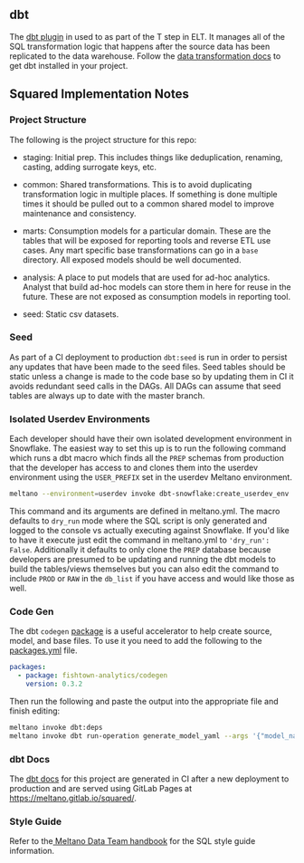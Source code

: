 ## dbt

The [dbt plugin](https://github.com/dbt-labs/dbt-core) in used to as part of the T step in ELT.
It manages all of the SQL transformation logic that happens after the source data has been replicated to the data warehouse.
Follow the [data transformation docs](https://docs.meltano.com/guide/transformation) to get dbt installed in your project.

## Squared Implementation Notes

### Project Structure

The following is the project structure for this repo:

- staging: Initial prep.
This includes things like deduplication, renaming, casting, adding surrogate keys, etc.

- common: Shared transformations.
This is to avoid duplicating transformation logic in multiple places.
If something is done multiple times it should be pulled out to a common shared model to improve maintenance and consistency.

- marts: Consumption models for a particular domain.
These are the tables that will be exposed for reporting tools and reverse ETL use cases.
Any mart specific base transformations can go in a `base` directory.
All exposed models should be well documented.

- analysis: A place to put models that are used for ad-hoc analytics.
Analyst that build ad-hoc models can store them in here for reuse in the future.
These are not exposed as consumption models in reporting tool.

- seed: Static csv datasets.

### Seed

As part of a CI deployment to production `dbt:seed` is run in order to persist any updates that have been made to the seed files.
Seed tables should be static unless a change is made to the code base so by updating them in CI it avoids redundant seed calls in the DAGs.
All DAGs can assume that seed tables are always up to date with the master branch.

### Isolated Userdev Environments

Each developer should have their own isolated development environment in Snowflake.
The easiest way to set this up is to run the following command which runs a dbt macro which finds all the `PREP` schemas from production that the developer has access to and clones them into the userdev environment using the `USER_PREFIX` set in the userdev Meltano environment.

```bash
meltano --environment=userdev invoke dbt-snowflake:create_userdev_env
```

This command and its arguments are defined in meltano.yml.
The macro defaults to `dry_run` mode where the SQL script is only generated and logged to the console vs actually executing against Snowflake.
If you'd like to have it execute just edit the command in meltano.yml to `'dry_run': False`.
Additionally it defaults to only clone the `PREP` database because developers are presumed to be updating and running the dbt models to build the tables/views themselves but you can also edit the command to include `PROD` or `RAW` in the `db_list` if you have access and would like those as well.

### Code Gen

The dbt `codegen` [package](https://github.com/dbt-labs/dbt-codegen) is a useful accelerator to help create source, model, and base files.
To use it you need to add the following to the [packages.yml](packages.yml) file.

```yaml
packages:
  - package: fishtown-analytics/codegen
    version: 0.3.2
```
Then run the following and paste the output into the appropriate file and finish editing:

```bash
meltano invoke dbt:deps
meltano invoke dbt run-operation generate_model_yaml --args '{"model_name": "fact_cli_events"}'
```

### dbt Docs

The [dbt docs](https://docs.getdbt.com/docs/building-a-dbt-project/documentation) for this project are generated in CI after a new deployment to production and are served using GitLab Pages at https://meltano.gitlab.io/squared/. 

### Style Guide

Refer to the[ Meltano Data Team handbook](https://handbook.meltano.com/data-team/sql-style-guide) for the SQL style guide information.

